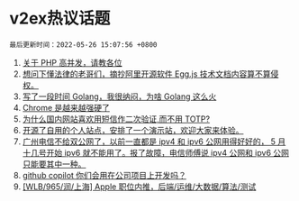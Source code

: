 # v2ex热议话题

`最后更新时间：2022-05-26 15:07:56 +0800`

1. [关于 PHP 高并发，请教各位](https://www.v2ex.com/t/855361)
1. [想问下懂法律的老哥们，摘抄阿里开源软件 Egg.js 技术文档内容算不算侵权。](https://www.v2ex.com/t/855289)
1. [写了一段时间 Golang，我很纳闷，为啥 Golang 这么火](https://www.v2ex.com/t/855285)
1. [Chrome 是越来越强硬了](https://www.v2ex.com/t/855310)
1. [为什么国内网站喜欢用短信作二次验证,而不用 TOTP?](https://www.v2ex.com/t/855271)
1. [开源了自用的个人站点，安排了一个演示站，欢迎大家来体验。](https://www.v2ex.com/t/855330)
1. [广州电信不给双公网了，以前一直都是 ipv4 和 ipv6 公网用得好好的， 5 月十几号开始 ipv6 就不能用了。报了故障，电信师傅说 ipv4 公网和 ipv6 公网只能要其中一种。](https://www.v2ex.com/t/855242)
1. [github copilot 你们会用在公司项目上开发吗？](https://www.v2ex.com/t/855352)
1. [[WLB/965/润/上海] Apple 职位内推，后端/运维/大数据/算法/测试](https://www.v2ex.com/t/855273)

